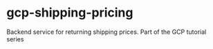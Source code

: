 # gcp-shipping-pricing
Backend service for returning shipping prices. Part of the GCP tutorial series
